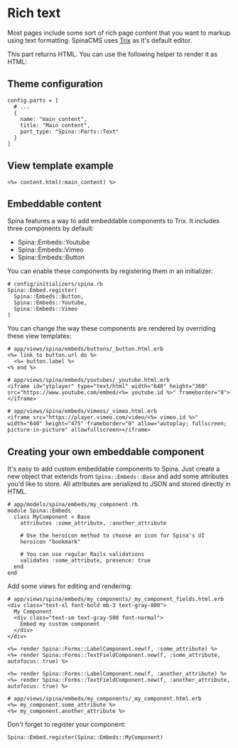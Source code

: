 # Rich text

Most pages include some sort of rich page content that you want to markup using text formatting. SpinaCMS uses [Trix](https://trix-editor.org) as it's default editor.

This part returns HTML. You can use the following helper to render it as HTML:

## Theme configuration

```
config.parts = [
  # ...
  {
    name: "main_content",
    title: "Main content",
    part_type: "Spina::Parts::Text"
  }
]
```

## View template example
```
<%= content.html(:main_content) %>
```

## Embeddable content

Spina features a way to add embeddable components to Trix. It includes three components by default:
- Spina::Embeds::Youtube
- Spina::Embeds::Vimeo
- Spina::Embeds::Button

You can enable these components by registering them in an initializer:
```
# config/initializers/spina.rb
Spina::Embed.register(
  Spina::Embeds::Button,
  Spina::Embeds::Youtube,
  Spina::Embeds::Vimeo
)
```

You can change the way these components are rendered by overriding these view templates:

```
# app/views/spina/embeds/buttons/_button.html.erb
<%= link_to button.url do %>
  <%= button.label %>
<% end %>
```

```
# app/views/spina/embeds/youtubes/_youtube.html.erb
<iframe id="ytplayer" type="text/html" width="640" height="360" src="https://www.youtube.com/embed/<%= youtube.id %>" frameborder="0"></iframe>
```

```
# app/views/spina/embeds/vimeos/_vimeo.html.erb
<iframe src="https://player.vimeo.com/video/<%= vimeo.id %>" width="640" height="475" frameborder="0" allow="autoplay; fullscreen; picture-in-picture" allowfullscreen></iframe>
```

## Creating your own embeddable component

It's easy to add custom embeddable components to Spina. Just create a new object that extends from `Spina::Embeds::Base` and add some attributes you'd like to store. All attributes are serialized to JSON and stored directly in HTML.

```
# app/models/spina/embeds/my_component.rb
module Spina::Embeds
  class MyComponent < Base
    attributes :some_attribute, :another_attribute
    
    # Use the heroicon method to choose an icon for Spina's UI
    heroicon "bookmark"
    
    # You can use regular Rails validations
    validates :some_attribute, presence: true
  end
end
```

Add some views for editing and rendering:

```
# app/views/spina/embeds/my_components/_my_component_fields.html.erb
<div class="text-xl font-bold mb-3 text-gray-800">
  My Component
  <div class="text-sm text-gray-500 font-normal">
    Embed my custom component
  </div>
</div>

<%= render Spina::Forms::LabelComponent.new(f, :some_attribute) %>
<%= render Spina::Forms::TextFieldComponent.new(f, :some_attribute, autofocus: true) %>

<%= render Spina::Forms::LabelComponent.new(f, :another_attribute) %>
<%= render Spina::Forms::TextFieldComponent.new(f, :another_attribute, autofocus: true) %>
```

```
# app/views/spina/embeds/my_components/_my_component.html.erb
<%= my_component.some_attribute %>
<%= my_component.another_attribute %>
```

Don't forget to register your component:

```
Spina::Embed.register(Spina::Embeds::MyComponent)
```